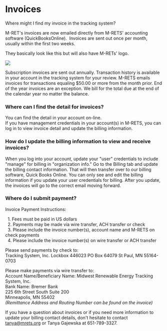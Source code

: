 # Invoices

Where might I find my invoice in the tracking system?

M-RET's invoices are now emailed directly from M-RETS' accounting software (QuickBooksOnline).  Invoices are sent out once per month, usually within the first two weeks.  

They basically look like this but will also have M-RETs' logo.

![](https://github.com/mrets/photos/blob/master/invoices.png?raw=true)

Subscription invoices are sent out annually. Transaction history is available in your account in the tracking system for your review. M-RETS emails invoices for transactions equaling $50.00 or more from the month prior. End of the year invoices are an exception. We bill for the total due at the end of the calendar year no matter the balance.

### Where can I find the detail for invoices?

You can find the detail in your account on-line.\
If you have management credentials in your account(s) in M-RETS, you can log in to view invoice detail and update the billing information.

### How do I update the billing information to view and receive invoices?


When you log into your account, update your "user" credentials to include "manage" for billing in "organization info." Go to the Billing tab and update the billing contact information. That will then transfer over to our billing software, Quick Books Online. You can only see and edit the billing information if you update your user credentials for billing. After you update, the invoices will go to the correct email moving forward.

### Where do I submit payment?


Invoice Payment Instructions:

  1. Fees must be paid in US dollars\
  2. Payments may be made via wire transfer, ACH transfer or check\
  3. Please include the invoice number(s), account name and M-RETS on check payments\
  4. Please include the invoice number(s) on wire transfer or ACH transfer

Please send payments by check to:\
Tracking System, Inc.
Lockbox 446023
PO Box 64079
St Paul, MN 55164-0703

Please make payments via wire transfer to:\
Account Name/Beneficiary Name: Midwest Renewable Energy Tracking System, Inc.\
Bank Name: Bremer Bank\
225 6th Street South Suite 200\
Minneapolis, MN 55402\
*(Remittance Address and Routing Number can be found on the invoice)*

If you have a question about invoices or if you need more information to update your billing contact details, don't hesitate to contact <tanya@mrets.org> or Tanya Gajewska at 651-789-3327.
